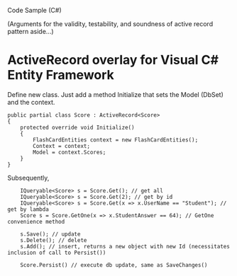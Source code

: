 Code Sample (C#)

(Arguments for the validity, testability, and soundness of active record pattern aside...)

ActiveRecord overlay for Visual C# Entity Framework
==================

Define new class. Just add a method Initialize that sets the Model (DbSet<TEntity>) and the context.

    public partial class Score : ActiveRecord<Score>
    {
        protected override void Initialize()
        {
            FlashCardEntities context = new FlashCardEntities();
            Context = context;
            Model = context.Scores;
        }
    }
    
Subsequently, 

        IQueryable<Score> s = Score.Get(); // get all
        IQueryable<Score> s = Score.Get(2); // get by id
        IQueryable<Score> s = Score.Get(x => x.UserName == "Student"); // get by lambda
        Score s = Score.GetOne(x => x.StudentAnswer == 64); // GetOne convenience method
        
        s.Save(); // update
        s.Delete(); // delete
        s.Add(); // insert, returns a new object with new Id (necessitates inclusion of call to Persist())
        
        Score.Persist() // execute db update, same as SaveChanges()
